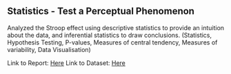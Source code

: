 ## Statistics - Test a Perceptual Phenomenon

Analyzed the Stroop effect using descriptive statistics to provide an intuition about the data, and inferential statistics to draw conclusions. (Statistics, Hypothesis Testing, P-values, Measures of central tendency, Measures of variability, Data Visualisation)

Link to Report: [Here](https://github.com/marinos-st/Data-Analysis-Projects/blob/master/Statistics%20-%20Test%20a%20Perceptual%20Phenomenon%20/Project%20Report.pdf)
Link to Dataset: [Here](https://github.com/marinos-st/Data-Analysis-Projects/blob/master/Statistics%20-%20Test%20a%20Perceptual%20Phenomenon%20/Dataset.csv)